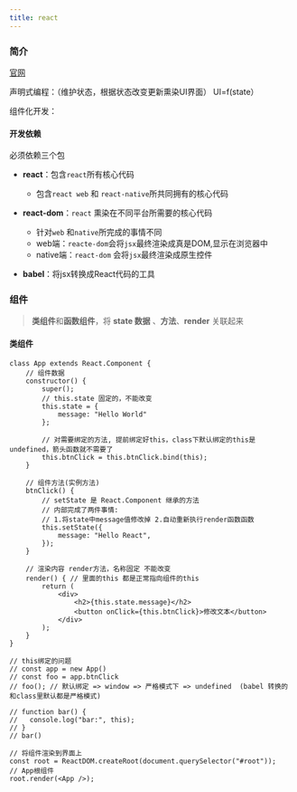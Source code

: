 ```yaml
---
title: react
---
```


### 简介
[官网](https://zh-hans.reactjs.org)

声明式编程：（维护状态，根据状态改变更新熏染UI界面） UI=f(state）

组件化开发：



#### 开发依赖

必须依赖三个包

-   **react**：包含`react`所有核心代码
    -   包含`react web` 和 `react-native`所共同拥有的核心代码

-   **react-dom**：`react` 熏染在不同平台所需要的核心代码
    -   针对`web` 和`native`所完成的事情不同
    -   web端：`reacte-dom`会将`jsx`最终渲染成真是DOM,显示在浏览器中
    -   native端：`react-dom` 会将`jsx`最终渲染成原生控件

-   **babel**：将jsx转换成React代码的工具

### 组件

>   **类组件**和**函数组件**，将 **state 数据** 、**方法**、**render** 关联起来

#### 类组件

```react
class App extends React.Component {
    // 组件数据
    constructor() {
        super();
        // this.state 固定的，不能改变
        this.state = {
            message: "Hello World"
        };

        // 对需要绑定的方法, 提前绑定好this，class下默认绑定的this是undefined，箭头函数就不需要了
        this.btnClick = this.btnClick.bind(this);
    }

    // 组件方法(实例方法)
    btnClick() {
        // setState 是 React.Component 继承的方法  
        // 内部完成了两件事情:
        // 1.将state中message值修改掉 2.自动重新执行render函数函数
        this.setState({
            message: "Hello React",
        });
    }

    // 渲染内容 render方法，名称固定 不能改变
    render() { // 里面的this 都是正常指向组件的this
        return (
            <div>
                <h2>{this.state.message}</h2>
                <button onClick={this.btnClick}>修改文本</button>
            </div>
        );
    }
}

// this绑定的问题
// const app = new App()
// const foo = app.btnClick
// foo(); // 默认绑定 => window => 严格模式下 => undefined  (babel 转换的和class里默认都是严格模式)

// function bar() {
//   console.log("bar:", this);
// }
// bar()

// 将组件渲染到界面上
const root = ReactDOM.createRoot(document.querySelector("#root"));
// App根组件
root.render(<App />);
```









